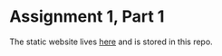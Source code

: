 # Assignment 1, Part 1
The static website lives [here](http://guillemontecinos.cl/projects/kitties/) and is stored in this repo.
